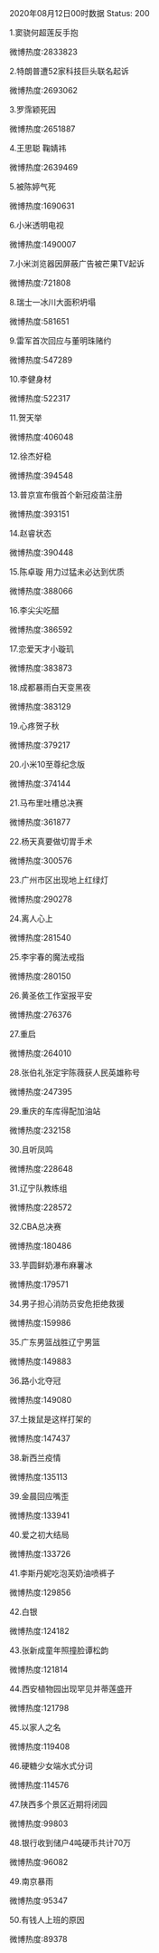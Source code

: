 2020年08月12日00时数据
Status: 200

1.窦骁何超莲反手抱

微博热度:2833823

2.特朗普遭52家科技巨头联名起诉

微博热度:2693062

3.罗霈颖死因

微博热度:2651887

4.王思聪 鞠婧祎

微博热度:2639469

5.被陈婷气死

微博热度:1690631

6.小米透明电视

微博热度:1490007

7.小米浏览器因屏蔽广告被芒果TV起诉

微博热度:721808

8.瑞士一冰川大面积坍塌

微博热度:581651

9.雷军首次回应与董明珠赌约

微博热度:547289

10.李健身材

微博热度:522317

11.贺天举

微博热度:406048

12.徐杰好稳

微博热度:394548

13.普京宣布俄首个新冠疫苗注册

微博热度:393151

14.赵睿状态

微博热度:390448

15.陈卓璇 用力过猛未必达到优质

微博热度:388066

16.李尖尖吃醋

微博热度:386592

17.恋爱天才小璇玑

微博热度:383873

18.成都暴雨白天变黑夜

微博热度:383129

19.心疼贺子秋

微博热度:379217

20.小米10至尊纪念版

微博热度:374144

21.马布里吐槽总决赛

微博热度:361877

22.杨天真要做切胃手术

微博热度:300576

23.广州市区出现地上红绿灯

微博热度:290278

24.离人心上

微博热度:281540

25.李宇春的魔法戒指

微博热度:280150

26.黄圣依工作室报平安

微博热度:276376

27.重启

微博热度:264010

28.张伯礼张定宇陈薇获人民英雄称号

微博热度:247395

29.重庆的车库得配加油站

微博热度:232158

30.且听凤鸣

微博热度:228648

31.辽宁队教练组

微博热度:228572

32.CBA总决赛

微博热度:180486

33.芋圆鲜奶瀑布麻薯冰

微博热度:179571

34.男子担心消防员安危拒绝救援

微博热度:159986

35.广东男篮战胜辽宁男篮

微博热度:149883

36.路小北夺冠

微博热度:149080

37.土拨鼠是这样打架的

微博热度:147437

38.新西兰疫情

微博热度:135113

39.金晨回应嘴歪

微博热度:133941

40.爱之初大结局

微博热度:133726

41.李斯丹妮吃泡芙奶油喷裤子

微博热度:129856

42.白银

微博热度:124182

43.张新成童年照撞脸谭松韵

微博热度:121814

44.西安植物园出现罕见并蒂莲盛开

微博热度:121798

45.以家人之名

微博热度:119408

46.硬糖少女端水式分词

微博热度:114576

47.陕西多个景区近期将闭园

微博热度:99803

48.银行收到储户4吨硬币共计70万

微博热度:96082

49.南京暴雨

微博热度:95347

50.有钱人上班的原因

微博热度:89378

